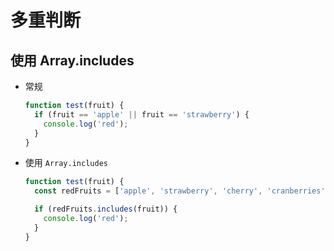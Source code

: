# 多重判断

## 使用 Array.includes

+ 常规

  ```js
  function test(fruit) {
    if (fruit == 'apple' || fruit == 'strawberry') {
      console.log('red');
    }
  }
  ```

+ 使用 `Array.includes`

  ```js
  function test(fruit) {
    const redFruits = ['apple', 'strawberry', 'cherry', 'cranberries'];

    if (redFruits.includes(fruit)) {
      console.log('red');
    }
  }
  ```
